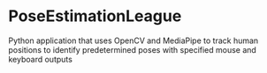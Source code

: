 # PoseEstimationLeague
Python application that uses OpenCV and MediaPipe to track human positions to identify predetermined poses with specified mouse and keyboard outputs
